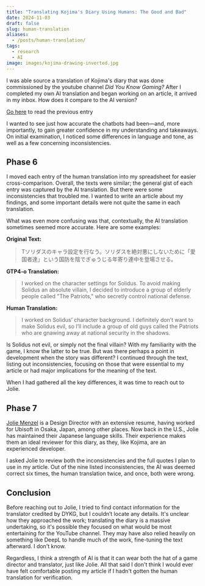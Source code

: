 ```yaml
---
title: "Translating Kojima's Diary Using Humans: The Good and Bad"
date: 2024-11-03
draft: false
slug: human-translation
aliases:
  - /posts/human-translation/
tags:
  - research
  - AI
image: images/kojima-drawing-inverted.jpg
---
```

I was able source a translation of Kojima's diary that was done commissioned by the youtube channel *Did You Know Gaming?* After I completed my own AI translation and began working on an article, it arrived in my inbox. How does it compare to the AI version? <!--more-->

[Go here](https://vghpe.github.io/blog/posts/ai-translation/) to read the previous entry 

I wanted to see just how accurate the chatbots had been—and, more importantly, to gain greater confidence in my understanding and takeaways. On initial examination, I noticed some differences in language and tone, as well as a few concerning inconsistencies.

## Phase 6

I moved each entry of the human translation into my spreadsheet for easier cross-comparison. Overall, the texts were similar; the general gist of each entry was captured by the AI translation. But there were some inconsistencies that troubled me. I wanted to write an article about my findings, and some important details were not quite the same in each translation.

What was even more confusing was that, contextually, the AI translation sometimes seemed more accurate. Here are some examples:

**Original Text:**
> Tソリダスのキャラ設定を行なう。ソリダスを絶対悪にしないために「愛国者達」という国防を陰でぎゅうじる年寄り連中を登場させる。

**GTP4-o Translation:**
> I worked on the character settings for Solidus. To avoid making Solidus an absolute villain, I decided to introduce a group of elderly people called "The Patriots," who secretly control national defense.

**Human Translation:**
> I worked on Solidus’ character background. I definitely don’t want to make Solidus evil, so I’ll include a group of old guys called the Patriots who are gnawing away at national security in the shadows.

Is Solidus not evil, or simply not the final villain? With my familiarity with the game, I know the latter to be true. But was there perhaps a point in development when the story was different? I continued through the text, listing out inconsistencies, focusing on those that were essential to my article or had major implications for the meaning of the text.

When I had gathered all the key differences, it was time to reach out to Jolie.

## Phase 7

[Jolie Menzel](https://x.com/joliemenzel) is a Design Director with an extensive resume, having worked for Ubisoft in Osaka, Japan, among other places. Now back in the U.S., Jolie has maintained their Japanese language skills. Their experience makes them an ideal reviewer for this diary, as they, like Kojima, are an experienced developer.

I asked Jolie to review both the inconsistencies and the full quotes I plan to use in my article. Out of the nine listed inconsistencies, the AI was deemed correct six times, the human translation twice, and once, both were wrong.

## Conclusion

Before reaching out to Jolie, I tried to find contact information for the translator credited by DYKG, but I couldn’t locate any details. It's unclear how they approached the work; translating the diary is a massive undertaking, so it's possible they focused on what would be most entertaining for the YouTube channel. They may have also relied heavily on something like DeepL to handle much of the work, fine-tuning the text afterward. I don't know.

Regardless, I think a strength of AI is that it can wear both the hat of a game director and translator, just like Jolie. All that said I don't think I would ever have felt comfortable posting my article if I hadn't gotten the human translation for verification. 
